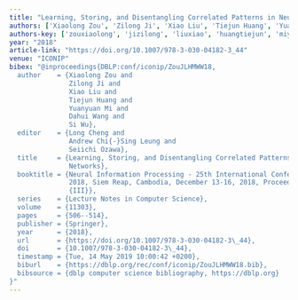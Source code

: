 ```yaml
---
title: "Learning, Storing, and Disentangling Correlated Patterns in Neural Networks"
authors: ['Xiaolong Zou', 'Zilong Ji', 'Xiao Liu', 'Tiejun Huang', 'Yuanyuan Mi', 'Dahui Wang', 'Si Wu']
authors-key: ['zouxiaolong', 'jizilong', 'liuxiao', 'huangtiejun', 'miyuanyuan', 'wangdahui', 'wusi']
year: "2018"
article-link: "https://doi.org/10.1007/978-3-030-04182-3_44"
venue: "ICONIP"
bibex: "@inproceedings{DBLP:conf/iconip/ZouJLHMWW18,
  author    = {Xiaolong Zou and
               Zilong Ji and
               Xiao Liu and
               Tiejun Huang and
               Yuanyuan Mi and
               Dahui Wang and
               Si Wu},
  editor    = {Long Cheng and
               Andrew Chi{-}Sing Leung and
               Seiichi Ozawa},
  title     = {Learning, Storing, and Disentangling Correlated Patterns in Neural
               Networks},
  booktitle = {Neural Information Processing - 25th International Conference, {ICONIP}
               2018, Siem Reap, Cambodia, December 13-16, 2018, Proceedings, Part
               {III}},
  series    = {Lecture Notes in Computer Science},
  volume    = {11303},
  pages     = {506--514},
  publisher = {Springer},
  year      = {2018},
  url       = {https://doi.org/10.1007/978-3-030-04182-3\_44},
  doi       = {10.1007/978-3-030-04182-3\_44},
  timestamp = {Tue, 14 May 2019 10:00:42 +0200},
  biburl    = {https://dblp.org/rec/conf/iconip/ZouJLHMWW18.bib},
  bibsource = {dblp computer science bibliography, https://dblp.org}
}"
---
```

